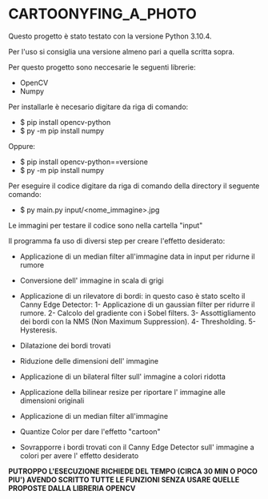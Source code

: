 
# CARTOONYFING_A_PHOTO

Questo progetto è stato testato con la versione Python 3.10.4.

Per l'uso si consiglia una versione almeno pari a quella scritta sopra.


Per questo progetto sono neccesarie le seguenti librerie:
- OpenCV
- Numpy


Per installarle è necesario digitare da riga di comando:
- $ pip install opencv-python
- $ py -m pip install numpy

Oppure:
- $ pip install opencv-python==versione
- $ py -m pip install numpy

Per eseguire il codice digitare da riga di comando della directory il seguente comando:
- $ py main.py input/<nome_immagine>.jpg


Le immagini per testare il codice sono nella cartella "input"

Il programma fa uso di diversi step per creare l'effetto desiderato:
- Applicazione di un median filter all'immagine data in input per ridurne il rumore
- Conversione dell' immagine in scala di grigi
- Applicazione di un rilevatore di bordi: in questo caso è stato scelto il Canny Edge Detector:
          1- Applicazione di un gaussian filter per ridurre il rumore.
          2- Calcolo del gradiente con i Sobel filters.
          3- Assottigliamento dei bordi con la NMS (Non Maximum Suppression).
          4- Thresholding.
          5- Hysteresis.

- Dilatazione dei bordi trovati
- Riduzione delle dimensioni dell' immagine
- Applicazione di un bilateral filter sull' immagine a colori ridotta
- Applicazione della bilinear resize  per riportare l' immagine alle dimensioni originali
- Applicazione di un median filter all'immagine
- Quantize Color per dare l'effetto "cartoon"
- Sovrapporre i bordi trovati con il Canny Edge Detector sull' immagine a colori per avere l' effetto desiderato
          
          
 **PUTROPPO L'ESECUZIONE RICHIEDE DEL TEMPO (CIRCA 30 MIN O POCO PIU')
 AVENDO SCRITTO TUTTE LE FUNZIONI SENZA USARE QUELLE PROPOSTE DALLA LIBRERIA OPENCV**
